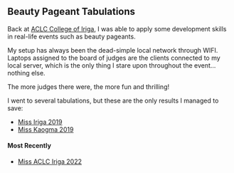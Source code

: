 ## Beauty Pageant Tabulations

Back at <a href="https://web.facebook.com/ACLCCollegeIRIGA">ACLC College of Iriga</a>,
I was able to apply some development skills in real-life events such as beauty pageants.

My setup has always been the dead-simple local network through WIFI.
Laptops assigned to the board of judges are the clients connected to my local server,
which is the only thing I stare upon throughout the event... nothing else.

The more judges there were, the more fun and thrilling!

I went to several tabulations, but these are the only results I managed to save:

* [Miss Iriga 2019](2019-miss-iriga/ReadMe.md)
* [Miss Kaogma 2019](2019-miss-kaogma/ReadMe.md)


#### Most Recently

* [Miss ACLC Iriga 2022](2022-miss-aclc-iriga/ReadMe.md)